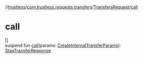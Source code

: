//[trustless](../../../index.md)/[com.trustless.requests.transfers](../index.md)/[TransfersRequest](index.md)/[call](call.md)

# call

[]\
suspend fun [call](call.md)(params: [CreateInternalTransferParams](../-create-internal-transfer-params/index.md)): [StaqTransferResponse](../-staq-transfer-response/index.md)
